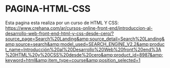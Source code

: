 # PAGINA-HTML-CSS
Esta pagina esta realiza por un curso de HTML Y CSS: https://www.crehana.com/ar/cursos-online-front-end/introduccion-al-desarrollo-web-front-end-html-y-css-desde-cero/?source_page=Search%20Landing&amp;source_detail=Search%20Landing&amp;source=search&amp;model_used=SEARCH_ENGINE_V2.2&amp;product_name=Introducción%20al%20Desarrollo%20Web%20front%20end%3A%20HTML%20y%20CSS%20desde%20cero&amp;product_id=8987&amp;keyword=html&amp;item_type=course&amp;position_selected=1
